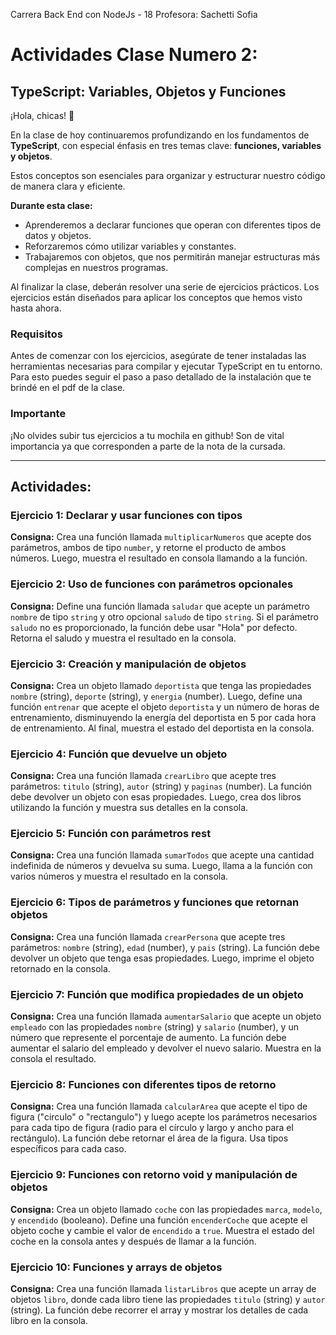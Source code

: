 Carrera Back End con NodeJs - 18
Profesora: Sachetti Sofia

# Actividades Clase Numero 2:
## TypeScript: Variables, Objetos y Funciones

¡Hola, chicas! 👋

En la clase de hoy continuaremos profundizando en los fundamentos de **TypeScript**, con especial énfasis en tres temas clave: **funciones, variables y objetos**.

Estos conceptos son esenciales para organizar y estructurar nuestro código de manera clara y eficiente.

**Durante esta clase:**
*   Aprenderemos a declarar funciones que operan con diferentes tipos de datos y objetos.
*   Reforzaremos cómo utilizar variables y constantes.
*   Trabajaremos con objetos, que nos permitirán manejar estructuras más complejas en nuestros programas.

Al finalizar la clase, deberán resolver una serie de ejercicios prácticos. Los ejercicios están diseñados para aplicar los conceptos que hemos visto hasta ahora.

### Requisitos
Antes de comenzar con los ejercicios, asegúrate de tener instaladas las herramientas necesarias para compilar y ejecutar TypeScript en tu entorno. Para esto puedes seguir el paso a paso detallado de la instalación que te brindé en el pdf de la clase.

### Importante
¡No olvides subir tus ejercicios a tu mochila en github! Son de vital importancia ya que corresponden a parte de la nota de la cursada.

---

## Actividades:

### **Ejercicio 1: Declarar y usar funciones con tipos**
**Consigna:** Crea una función llamada `multiplicarNumeros` que acepte dos parámetros, ambos de tipo `number`, y retorne el producto de ambos números. Luego, muestra el resultado en consola llamando a la función.

### **Ejercicio 2: Uso de funciones con parámetros opcionales**
**Consigna:** Define una función llamada `saludar` que acepte un parámetro `nombre` de tipo `string` y otro opcional `saludo` de tipo `string`. Si el parámetro `saludo` no es proporcionado, la función debe usar "Hola" por defecto. Retorna el saludo y muestra el resultado en la consola.

### **Ejercicio 3: Creación y manipulación de objetos**
**Consigna:** Crea un objeto llamado `deportista` que tenga las propiedades `nombre` (string), `deporte` (string), y `energia` (number). Luego, define una función `entrenar` que acepte el objeto `deportista` y un número de horas de entrenamiento, disminuyendo la energía del deportista en 5 por cada hora de entrenamiento. Al final, muestra el estado del deportista en la consola.

### **Ejercicio 4: Función que devuelve un objeto**
**Consigna:** Crea una función llamada `crearLibro` que acepte tres parámetros: `titulo` (string), `autor` (string) y `paginas` (number). La función debe devolver un objeto con esas propiedades. Luego, crea dos libros utilizando la función y muestra sus detalles en la consola.

### **Ejercicio 5: Función con parámetros rest**
**Consigna:** Crea una función llamada `sumarTodos` que acepte una cantidad indefinida de números y devuelva su suma. Luego, llama a la función con varios números y muestra el resultado en la consola.

### **Ejercicio 6: Tipos de parámetros y funciones que retornan objetos**
**Consigna:** Crea una función llamada `crearPersona` que acepte tres parámetros: `nombre` (string), `edad` (number), y `pais` (string). La función debe devolver un objeto que tenga esas propiedades. Luego, imprime el objeto retornado en la consola.

### **Ejercicio 7: Función que modifica propiedades de un objeto**
**Consigna:** Crea una función llamada `aumentarSalario` que acepte un objeto `empleado` con las propiedades `nombre` (string) y `salario` (number), y un número que represente el porcentaje de aumento. La función debe aumentar el salario del empleado y devolver el nuevo salario. Muestra en la consola el resultado.

### **Ejercicio 8: Funciones con diferentes tipos de retorno**
**Consigna:** Crea una función llamada `calcularArea` que acepte el tipo de figura ("circulo" o "rectangulo") y luego acepte los parámetros necesarios para cada tipo de figura (radio para el círculo y largo y ancho para el rectángulo). La función debe retornar el área de la figura. Usa tipos específicos para cada caso.

### **Ejercicio 9: Funciones con retorno void y manipulación de objetos**
**Consigna:** Crea un objeto llamado `coche` con las propiedades `marca`, `modelo`, y `encendido` (booleano). Define una función `encenderCoche` que acepte el objeto coche y cambie el valor de `encendido` a `true`. Muestra el estado del coche en la consola antes y después de llamar a la función.

### **Ejercicio 10: Funciones y arrays de objetos**
**Consigna:** Crea una función llamada `listarLibros` que acepte un array de objetos `libro`, donde cada libro tiene las propiedades `titulo` (string) y `autor` (string). La función debe recorrer el array y mostrar los detalles de cada libro en la consola.